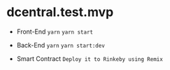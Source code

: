 # dcentral.test.mvp


- Front-End
  `yarn`
  `yarn start`

- Back-End
  `yarn`
  `yarn start:dev`

- Smart Contract
  `Deploy it to Rinkeby using Remix`
